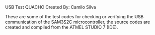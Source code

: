 USB Test QUACHO
Created By: Camilo Silva

These are some of the test codes for checking or verifying the USB communication of the SAM3S2C microcontroller, the source codes are created and compiled from the ATMEL STUDIO 7 (IDE).
